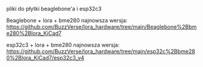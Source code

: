 pliki do płytki beaglebone'a i esp32c3

Beaglebone + lora + bme280 najnowsza wersja:
https://github.com/BuzzVerse/lora_hardware/tree/main/Beaglebone%2Bbme280%2Blora_KiCad7

esp32c3 + lora + bme280 najnowsza wersja:
https://github.com/BuzzVerse/lora_hardware/tree/main/esp32c%2Bbme280%2Blora_KiCad7/esp32c3_v4
